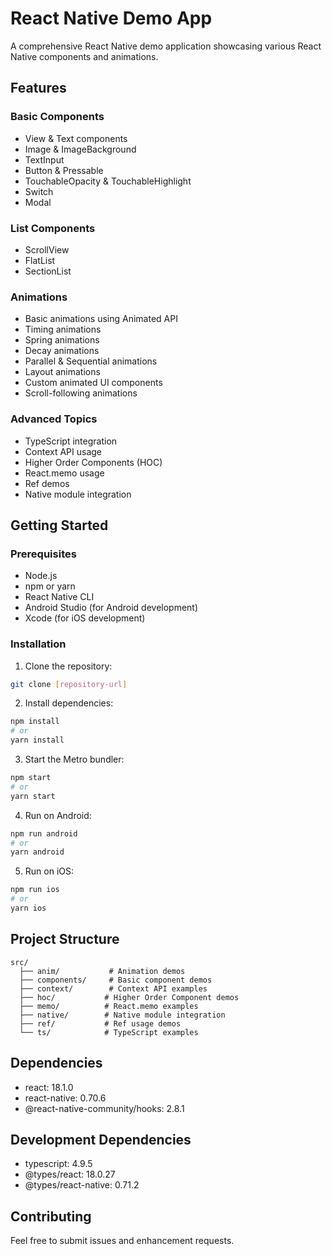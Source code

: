 # React Native Demo App

A comprehensive React Native demo application showcasing various React Native components and animations.

## Features

### Basic Components
- View & Text components
- Image & ImageBackground 
- TextInput
- Button & Pressable
- TouchableOpacity & TouchableHighlight
- Switch
- Modal

### List Components 
- ScrollView
- FlatList
- SectionList

### Animations
- Basic animations using Animated API
- Timing animations
- Spring animations
- Decay animations
- Parallel & Sequential animations
- Layout animations
- Custom animated UI components
- Scroll-following animations

### Advanced Topics
- TypeScript integration
- Context API usage
- Higher Order Components (HOC)
- React.memo usage
- Ref demos
- Native module integration

## Getting Started

### Prerequisites
- Node.js
- npm or yarn
- React Native CLI
- Android Studio (for Android development)
- Xcode (for iOS development)

### Installation

1. Clone the repository:

```bash
git clone [repository-url]
```

2. Install dependencies:

```bash
npm install
# or
yarn install
```

3. Start the Metro bundler:
```bash
npm start
# or
yarn start
```

4. Run on Android:
```bash
npm run android
# or
yarn android
```

5. Run on iOS:
```bash
npm run ios
# or
yarn ios
```

## Project Structure

```
src/
  ├── anim/           # Animation demos
  ├── components/     # Basic component demos
  ├── context/        # Context API examples
  ├── hoc/           # Higher Order Component demos
  ├── memo/          # React.memo examples
  ├── native/        # Native module integration
  ├── ref/           # Ref usage demos
  └── ts/            # TypeScript examples
```

## Dependencies

- react: 18.1.0
- react-native: 0.70.6
- @react-native-community/hooks: 2.8.1

## Development Dependencies

- typescript: 4.9.5
- @types/react: 18.0.27
- @types/react-native: 0.71.2

## Contributing

Feel free to submit issues and enhancement requests.
